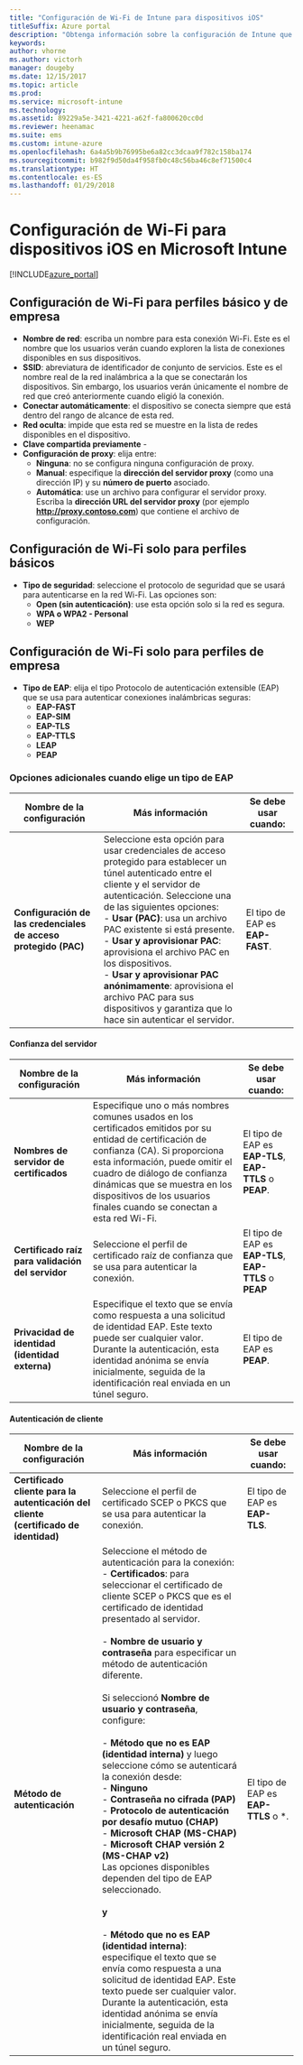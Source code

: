 ```yaml
---
title: "Configuración de Wi-Fi de Intune para dispositivos iOS"
titleSuffix: Azure portal
description: "Obtenga información sobre la configuración de Intune que puede usar para configurar conexiones Wi-Fi en dispositivos iOS\"."
keywords: 
author: vhorne
ms.author: victorh
manager: dougeby
ms.date: 12/15/2017
ms.topic: article
ms.prod: 
ms.service: microsoft-intune
ms.technology: 
ms.assetid: 89229a5e-3421-4221-a62f-fa800620cc0d
ms.reviewer: heenamac
ms.suite: ems
ms.custom: intune-azure
ms.openlocfilehash: 6a4a5b9b76995be6a82cc3dcaa9f782c158ba174
ms.sourcegitcommit: b982f9d50da4f958fb0c48c56ba46c8ef71500c4
ms.translationtype: HT
ms.contentlocale: es-ES
ms.lasthandoff: 01/29/2018
---
```

# <a name="wi-fi-settings-for-ios-devices-in-microsoft-intune"></a>Configuración de Wi-Fi para dispositivos iOS en Microsoft Intune

[!INCLUDE[azure_portal](./includes/azure_portal.md)]



## <a name="wi-fi-settings-for-basic-and-enterprise-profiles"></a>Configuración de Wi-Fi para perfiles básico y de empresa

- **Nombre de red**: escriba un nombre para esta conexión Wi-Fi. Este es el nombre que los usuarios verán cuando exploren la lista de conexiones disponibles en sus dispositivos.
- **SSID**: abreviatura de identificador de conjunto de servicios. Este es el nombre real de la red inalámbrica a la que se conectarán los dispositivos. Sin embargo, los usuarios verán únicamente el nombre de red que creó anteriormente cuando eligió la conexión.
- **Conectar automáticamente**: el dispositivo se conecta siempre que está dentro del rango de alcance de esta red.
- **Red oculta**: impide que esta red se muestre en la lista de redes disponibles en el dispositivo.
- **Clave compartida previamente** - 
- **Configuración de proxy**: elija entre:
    - **Ninguna**: no se configura ninguna configuración de proxy.
    - **Manual**: especifique la **dirección del servidor proxy** (como una dirección IP) y su **número de puerto** asociado.
    - **Automática**: use un archivo para configurar el servidor proxy. Escriba la **dirección URL del servidor proxy** (por ejemplo **http://proxy.contoso.com**) que contiene el archivo de configuración.

## <a name="wi-fi-settings-for-basic-profiles-only"></a>Configuración de Wi-Fi solo para perfiles básicos

- **Tipo de seguridad**: seleccione el protocolo de seguridad que se usará para autenticarse en la red Wi-Fi. Las opciones son:
    - **Open (sin autenticación)**: use esta opción solo si la red es segura.
    - **WPA o WPA2 - Personal**
    - **WEP**

## <a name="wi-fi-settings-for-enterprise-profiles-only"></a>Configuración de Wi-Fi solo para perfiles de empresa

- **Tipo de EAP**: elija el tipo Protocolo de autenticación extensible (EAP) que se usa para autenticar conexiones inalámbricas seguras:
    - **EAP-FAST**
    - **EAP-SIM**
    - **EAP-TLS**
    - **EAP-TTLS**
    - **LEAP**
    - **PEAP**

### <a name="further-options-when-you-choose-an-eap-type"></a>Opciones adicionales cuando elige un tipo de EAP


|Nombre de la configuración|Más información|Se debe usar cuando:|
|--------------|-------------|----------|
|**Configuración de las credenciales de acceso protegido (PAC)**|Seleccione esta opción para usar credenciales de acceso protegido para establecer un túnel autenticado entre el cliente y el servidor de autenticación. Seleccione una de las siguientes opciones:<br>- **Usar (PAC)**: usa un archivo PAC existente si está presente.<br>- **Usar y aprovisionar PAC**: aprovisiona el archivo PAC en los dispositivos.<br>- **Usar y aprovisionar PAC anónimamente**: aprovisiona el archivo PAC para sus dispositivos y garantiza que lo hace sin autenticar el servidor.|El tipo de EAP es **EAP-FAST**.|

#### <a name="server-trust"></a>Confianza del servidor


|Nombre de la configuración|Más información|Se debe usar cuando:|
|--------------|-------------|----------|
|**Nombres de servidor de certificados**|Especifique uno o más nombres comunes usados en los certificados emitidos por su entidad de certificación de confianza (CA). Si proporciona esta información, puede omitir el cuadro de diálogo de confianza dinámicas que se muestra en los dispositivos de los usuarios finales cuando se conectan a esta red Wi-Fi.|El tipo de EAP es **EAP-TLS**, **EAP-TTLS** o **PEAP**.|
|**Certificado raíz para validación del servidor**|Seleccione el perfil de certificado raíz de confianza que se usa para autenticar la conexión. |El tipo de EAP es **EAP-TLS**, **EAP-TTLS** o **PEAP**|
|**Privacidad de identidad (identidad externa)**|Especifique el texto que se envía como respuesta a una solicitud de identidad EAP. Este texto puede ser cualquier valor. Durante la autenticación, esta identidad anónima se envía inicialmente, seguida de la identificación real enviada en un túnel seguro.|El tipo de EAP es **PEAP**.|


#### <a name="client-authentication"></a>Autenticación de cliente


|Nombre de la configuración|Más información|Se debe usar cuando:|
|--------------|-------------|----------|
|**Certificado cliente para la autenticación del cliente (certificado de identidad)**|Seleccione el perfil de certificado SCEP o PKCS que se usa para autenticar la conexión.|El tipo de EAP es **EAP-TLS**.|
|**Método de autenticación**|Seleccione el método de autenticación para la conexión:<br>- **Certificados**: para seleccionar el certificado de cliente SCEP o PKCS que es el certificado de identidad presentado al servidor.<br><br>- **Nombre de usuario y contraseña** para especificar un método de autenticación diferente. <br><br>Si seleccionó **Nombre de usuario y contraseña**, configure:<br><br>-  **Método que no es EAP (identidad interna)** y luego seleccione cómo se autenticará la conexión desde:<br>- **Ninguno**<br>- **Contraseña no cifrada (PAP)**<br>- **Protocolo de autenticación por desafío mutuo (CHAP)**<br>- **Microsoft CHAP (MS-CHAP)**<br>- **Microsoft CHAP versión 2 (MS-CHAP v2)**<br>Las opciones disponibles dependen del tipo de EAP seleccionado.<br><br>**y**<br><br>- **Método que no es EAP (identidad interna)**: especifique el texto que se envía como respuesta a una solicitud de identidad EAP. Este texto puede ser cualquier valor. Durante la autenticación, esta identidad anónima se envía inicialmente, seguida de la identificación real enviada en un túnel seguro.|El tipo de EAP es **EAP-TTLS** o *.

